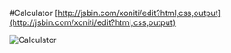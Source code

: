 #Calculator
[http://jsbin.com/xoniti/edit?html,css,output](http://jsbin.com/xoniti/edit?html,css,output)

![Calculator](http://image.prntscr.com/image/994d914f89fd42b1bccdd290ba8588aa.png)
